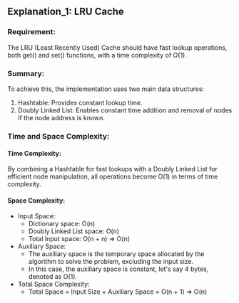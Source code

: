 ## Explanation_1: LRU Cache

### Requirement:
The LRU (Least Recently Used) Cache should have fast lookup operations, both get() and set() functions, with a time complexity of O(1).

### Summary:
To achieve this, the implementation uses two main data structures:
1. Hashtable: Provides constant lookup time.
2. Doubly Linked List: Enables constant time addition and removal of nodes if the node address is known.

### Time and Space Complexity:

#### Time Complexity:
By combining a Hashtable for fast lookups with a Doubly Linked List for efficient node manipulation, all operations become O(1) in terms of time complexity.

#### Space Complexity:
- Input Space:
    - Dictionary space: O(n)
    - Doubly Linked List space: O(n)
    - Total Input space: O(n + n) => O(n)
- Auxiliary Space:
    - The auxiliary space is the temporary space allocated by the algorithm to solve the problem, excluding the input size.
    - In this case, the auxiliary space is constant, let's say 4 bytes, denoted as O(1).
- Total Space Complexity:
    - Total Space = Input Size + Auxiliary Space = O(n + 1) => O(n)